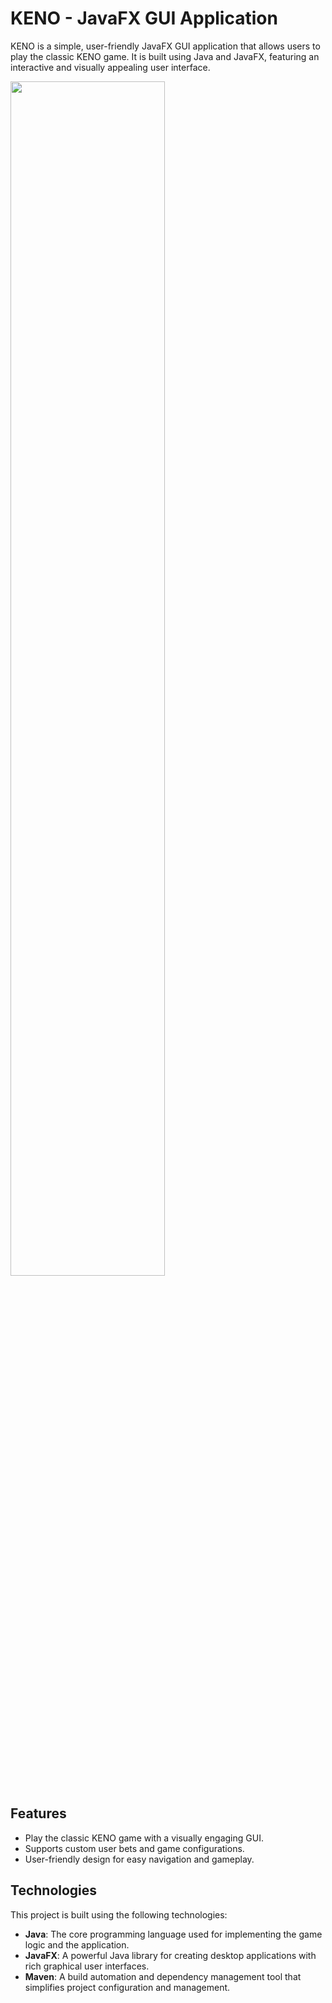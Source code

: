 # KENO - JavaFX GUI Application

KENO is a simple, user-friendly JavaFX GUI application that allows users to play the classic KENO game. It is built using Java and JavaFX, featuring an interactive and visually appealing user interface.


<img src="https://user-images.githubusercontent.com/78191578/233937658-434fe075-d82a-442d-81b5-f088e082b6d2.gif" width=70% height=70%>


##  Features

- Play the classic KENO game with a visually engaging GUI.
- Supports custom user bets and game configurations.
- User-friendly design for easy navigation and gameplay.

## Technologies

This project is built using the following technologies:

- **Java**: The core programming language used for implementing the game logic and the application.
- **JavaFX**: A powerful Java library for creating desktop applications with rich graphical user interfaces.
- **Maven**: A build automation and dependency management tool that simplifies project configuration and management.
